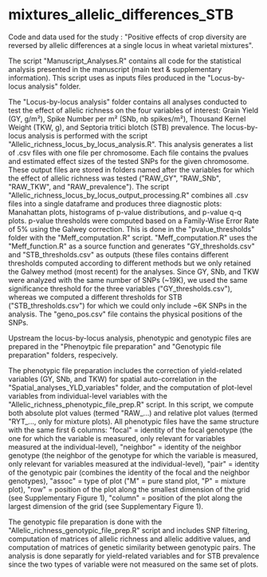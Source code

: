 # mixtures_allelic_differences_STB

Code and data used for the study : "Positive effects of crop diversity are reversed by allelic differences at a single locus in wheat varietal mixtures".

The script "Manuscript_Analyses.R" contains all code for the statistical analysis presented in the manuscript (main text & supplementary information). This script uses as inputs files produced in the "Locus-by-locus analysis" folder.

The "Locus-by-locus analysis" folder contains all analyses conducted to test the effect of allelic richness on the four variables of interest: Grain Yield (GY, g/m²), Spike Number per m² (SNb, nb spikes/m²), Thousand Kernel Weight (TKW, g), and Septoria tritici blotch (STB) prevalence. The locus-by-locus analysis is performed with the script "Allelic_richness_locus_by_locus_analysis.R". This analysis generates a list of .csv files with one file per chromosome. Each file contains the pvalues and estimated effect sizes of the tested SNPs for the given chromosome. These output files are stored in folders named after the variables for which the effect of allelic richness was tested ("RAW_GY", "RAW_SNb", "RAW_TKW", and "RAW_prevalence"). The script "Allelic_richness_locus_by_locus_output_processing.R" combines all .csv files into a single dataframe and produces three diagnostic plots: Manahattan plots, histograms of p-value distributions, and p-value q-q plots. p-value thresholds were computed based on a Family-Wise Error Rate of 5% using the Galwey correction. This is done in the "pvalue_thresholds" folder with the "Meff_computation.R" script. "Meff_computation.R" uses the "Meff_function.R" as a source function and generates "GY_thresholds.csv" and "STB_thresholds.csv" as outputs (these files contains different thresholds computed according to different methods but we only retained the Galwey method (most recent) for the analyses. Since GY, SNb, and TKW were analyzed with the same number of SNPs (~19K), we used the same significance threshold for the three variables ("GY_thresholds.csv"), whereas we computed a different thresholds for STB ("STB_thresholds.csv") for which we could only include ~6K SNPs in the analysis. The "geno_pos.csv" file contains the physical positions of the SNPs.

Upstream the locus-by-locus analysis, phenotypic and genotypic files are prepared in the "Phenoytpic file preparation" and "Genotypic file preparation" folders, respecively. 

The phenotypic file preparation includes the correction of yield-related variables (GY, SNb, and TKW) for spatial auto-correlation in the "Spatial_analyses_YLD_variables" folder, and the computation of plot-level variables from individual-level variables with the "Allelic_richness_phenotypic_file_prep.R" script. In this script, we compute both absolute plot values (termed "RAW_...) and relative plot values (termed "RYT_..., only for mixture plots). All phenotypic files have the same structure with the same first 6 columns: "focal" = identity of the focal genotype (the one for which the variable is measured, only relevant for variables measured at the individual-level), "neighbor" = identity of the neighbor genotype (the neighbor of the genotype for which the variable is measured, only relevant for variables measured at the individual-level), "pair" = identity of the genotypic pair (combines the identity of the focal and the neighbor genotypes), "assoc" = type of plot ("M" = pure stand plot, "P" = mixture plot), "row" = position of the plot along the smallest dimension of the grid (see Supplementary Figure 1), "column" = position of the plot along the largest dimension of the grid (see Supplementary Figure 1).

The genotypic file preparation is done with the "Allelic_richness_genotypic_file_prep.R" script and includes SNP filtering, computation of matrices of allelic richness and allelic additive values, and computation of matrices of genetic similarity between genotypic pairs. The analysis is done separatly for yield-related variables and for STB prevalence since the two types of variable were not measured on the same set of plots. 
